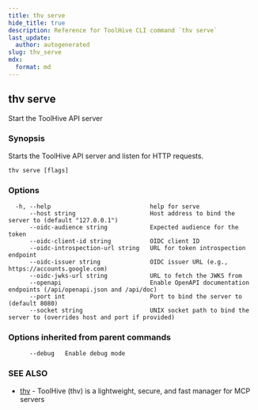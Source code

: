 ```yaml
---
title: thv serve
hide_title: true
description: Reference for ToolHive CLI command `thv serve`
last_update:
  author: autogenerated
slug: thv_serve
mdx:
  format: md
---
```


## thv serve

Start the ToolHive API server

### Synopsis

Starts the ToolHive API server and listen for HTTP requests.

```
thv serve [flags]
```

### Options

```
  -h, --help                            help for serve
      --host string                     Host address to bind the server to (default "127.0.0.1")
      --oidc-audience string            Expected audience for the token
      --oidc-client-id string           OIDC client ID
      --oidc-introspection-url string   URL for token introspection endpoint
      --oidc-issuer string              OIDC issuer URL (e.g., https://accounts.google.com)
      --oidc-jwks-url string            URL to fetch the JWKS from
      --openapi                         Enable OpenAPI documentation endpoints (/api/openapi.json and /api/doc)
      --port int                        Port to bind the server to (default 8080)
      --socket string                   UNIX socket path to bind the server to (overrides host and port if provided)
```

### Options inherited from parent commands

```
      --debug   Enable debug mode
```

### SEE ALSO

* [thv](thv.md)	 - ToolHive (thv) is a lightweight, secure, and fast manager for MCP servers

